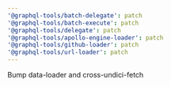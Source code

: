 ```yaml
---
'@graphql-tools/batch-delegate': patch
'@graphql-tools/batch-execute': patch
'@graphql-tools/delegate': patch
'@graphql-tools/apollo-engine-loader': patch
'@graphql-tools/github-loader': patch
'@graphql-tools/url-loader': patch
---
```


Bump data-loader and cross-undici-fetch
